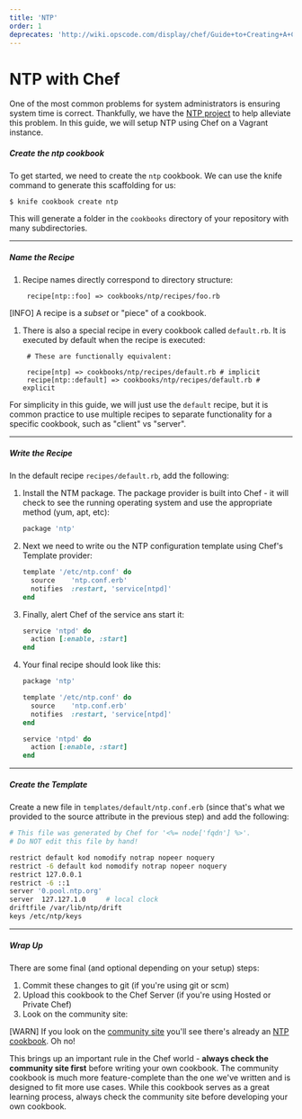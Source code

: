 ```yaml
---
title: 'NTP'
order: 1
deprecates: 'http://wiki.opscode.com/display/chef/Guide+to+Creating+A+Cookbook+and+Writing+A+Recipe'
---
```


NTP with Chef
=============
One of the most common problems for system administrators is ensuring system time is correct. Thankfully, we have the [NTP project](http://www.ntp.org/) to help alleviate this problem. In this guide, we will setup NTP using Chef on a Vagrant instance.

##### Create the ntp cookbook
To get started, we need to create the `ntp` cookbook. We can use the knife command to generate this scaffolding for us:

    $ knife cookbook create ntp

This will generate a folder in the `cookbooks` directory of your repository with many subdirectories.

- - -

##### Name the Recipe
1. Recipe names directly correspond to directory structure:

        recipe[ntp::foo] => cookbooks/ntp/recipes/foo.rb

  [INFO] A recipe is a *subset* or "piece" of a cookbook.

1. There is also a special recipe in every cookbook called `default.rb`. It is executed by default when the recipe is executed:

        # These are functionally equivalent:

        recipe[ntp] => cookbooks/ntp/recipes/default.rb # implicit
        recipe[ntp::default] => cookbooks/ntp/recipes/default.rb # explicit

For simplicity in this guide, we will just use the `default` recipe, but it is common practice to use multiple recipes to separate functionality for a specific cookbook, such as "client" vs "server".

- - -

##### Write the Recipe
In the default recipe `recipes/default.rb`, add the following:

1. Install the NTM package. The package provider is built into Chef - it will check to see the running operating system and use the appropriate method (yum, apt, etc):

    ```ruby
    package 'ntp'
    ```

1. Next we need to write ou the NTP configuration template using Chef's Template provider:

    ```ruby
    template '/etc/ntp.conf' do
      source    'ntp.conf.erb'
      notifies  :restart, 'service[ntpd]'
    end
    ```

1. Finally, alert Chef of the service ans start it:

    ```ruby
    service 'ntpd' do
      action [:enable, :start]
    end
    ```

1. Your final recipe should look like this:

    ```ruby
    package 'ntp'

    template '/etc/ntp.conf' do
      source    'ntp.conf.erb'
      notifies  :restart, 'service[ntpd]'
    end

    service 'ntpd' do
      action [:enable, :start]
    end
    ```

- - -

##### Create the Template
Create a new file in `templates/default/ntp.conf.erb` (since that's what we provided to the source attribute in the previous step) and add the following:

```bash
# This file was generated by Chef for '<%= node['fqdn'] %>'.
# Do NOT edit this file by hand!

restrict default kod nomodify notrap nopeer noquery
restrict -6 default kod nomodify notrap nopeer noquery
restrict 127.0.0.1
restrict -6 ::1
server '0.pool.ntp.org'
server  127.127.1.0     # local clock
driftfile /var/lib/ntp/drift
keys /etc/ntp/keys
```

- - -

##### Wrap Up
There are some final (and optional depending on your setup) steps:

1. Commit these changes to git (if you're using git or scm)
1. Upload this cookbook to the Chef Server (if you're using Hosted or Private Chef)
1. Look on the community site:

  [WARN] If you look on the [community site](https://community.opscode.com) you'll see there's already an [NTP cookbook](https://community.opscode.com/cookbooks/ntp). Oh no!

  This brings up an important rule in the Chef world - **always check the community site first** before writing your own cookbook. The community cookbook is much more feature-complete than the one we've written and is designed to fit more use cases. While this cookbook serves as a great learning process, always check the community site before developing your own cookbook.
